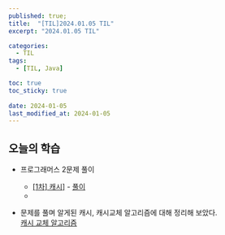```yaml
---
published: true;
title:  "[TIL]2024.01.05 TIL"
excerpt: "2024.01.05 TIL"

categories:
  - TIL
tags:
  - [TIL, Java]

toc: true
toc_sticky: true
 
date: 2024-01-05
last_modified_at: 2024-01-05
---
```

## 오늘의 학습
- 프로그래머스 2문제 풀이
    - [[1차\] 캐시]](https://school.programmers.co.kr/learn/courses/30/lessons/17680) - [풀이](https://gunnu3226.github.io/programmers/1%EC%B0%A8-%EC%BA%90%EC%8B%9C/)
    -


- 문제를 풀며 알게된 캐시, 캐시교체 알고리즘에 대해 정리해 보았다.    
[캐시 교체 알고리즘](https://gunnu3226.github.io/algorithm/%EC%BA%90%EC%8B%9C%EA%B5%90%EC%B2%B4%EC%95%8C%EA%B3%A0%EB%A6%AC%EC%A6%98/)